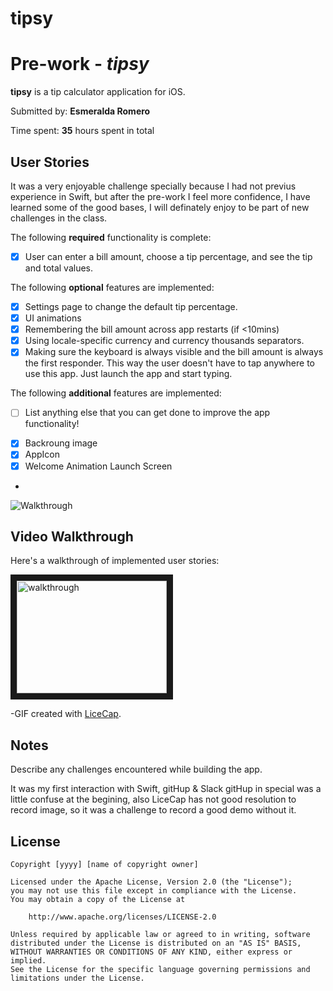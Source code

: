 # tipsy
# Pre-work - *tipsy*

**tipsy** is a tip calculator application for iOS.

Submitted by: **Esmeralda Romero**

Time spent: **35** hours spent in total

## User Stories
 It was a very enjoyable challenge specially because I had not previus experience in Swift,
 but after the pre-work I feel more confidence, I have learned some of the good bases, 
 I will definately enjoy to be part of new challenges in the class.






The following **required** functionality is complete:
* [x] User can enter a bill amount, choose a tip percentage, and see the tip and total values.

The following **optional** features are implemented:
* [x] Settings page to change the default tip percentage.
* [x] UI animations
* [x] Remembering the bill amount across app restarts (if <10mins)
* [x] Using locale-specific currency and currency thousands separators.
* [x] Making sure the keyboard is always visible and the bill amount is always the first responder. This way the user doesn't have to tap anywhere to use this app. Just launch the app and start typing.

The following **additional** features are implemented:

- [ ] List anything else that you can get done to improve the app functionality!
* [x] Backroung image
* [x] AppIcon
* [x] Welcome Animation Launch Screen
*

![Walkthrough](tipCal.gif)


## Video Walkthrough 

Here's a walkthrough of implemented user stories:

<a href="http://www.youtube.com/watch?feature=player_embedded&v=wf--CBzIES0
" target="_blank"><img src="http://img.youtube.com/vi/wf--CBzIES0/0.jpg" 
alt="walkthrough" width="240" height="180" border="10" /></a>

-GIF created with [LiceCap](https://youtu.be/wf--CBzIES0/).

## Notes

Describe any challenges encountered while building the app.

It was my first interaction with Swift, gitHup & Slack 
gitHup in special was a little confuse at the begining, 
also LiceCap has not good resolution to record image, so it was a
challenge to record a good demo without it.




## License

    Copyright [yyyy] [name of copyright owner]

    Licensed under the Apache License, Version 2.0 (the "License");
    you may not use this file except in compliance with the License.
    You may obtain a copy of the License at

        http://www.apache.org/licenses/LICENSE-2.0

    Unless required by applicable law or agreed to in writing, software
    distributed under the License is distributed on an "AS IS" BASIS,
    WITHOUT WARRANTIES OR CONDITIONS OF ANY KIND, either express or implied.
    See the License for the specific language governing permissions and
    limitations under the License.
